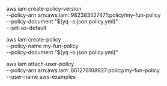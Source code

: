 aws iam create-policy-version \
--policy-arn arn:aws:iam::982383527471:policy/my-fun-policy \
--policy-document "$(yq -o json policy.yml)" \
--set-as-default

aws iam create-policy \
--policy-name my-fun-policy \
--policy-document "$(yq -o json policy.yml)"

aws iam attach-user-policy \
--policy-arn arn:aws:iam::861276108927:policy/my-fun-policy  \
--user-name aws-examples